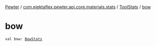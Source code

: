 [Pewter](../../index.md) / [com.ejektaflex.pewter.api.core.materials.stats](../index.md) / [ToolStats](index.md) / [bow](./bow.md)

# bow

`val bow: `[`BowStats`](-bow-stats/index.md)